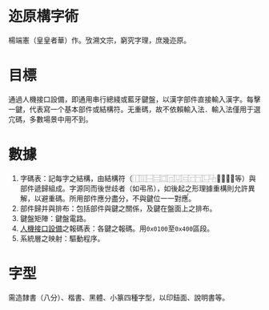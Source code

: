 # 迩原構字術
  楊端憲（皇皇者華）作。攷溯文宗，窮究字理，庶幾迩原。

# 目標
通過人機接口設備，即通用串行總綫或藍牙鍵盤，以漢字部件直接輸入漢字。每擊一鍵，代表寫一个基本部件或結構符。无重碼，故不依賴輸入法．輸入法僅用于選宂碼，多數場景中用不到。

# 數據
1. 字碼表：記每字之結構，由結構符（⿰⿲⿱⿳⿴⿵⿶⿷⿸⿹⿺⿻⿼⿽⿾⿿等）與部件遞歸組成。字源同而後世歧者（如弔吊），如後起之形理據重構則允許異解，以避重碼。所用部件應分盡分，不與鍵位一一對應〬。
2. 部件歸并與排布：包括部件與鍵之關係，及鍵在盤面上之排布。
3. 鍵盤矩陣：鍵盤電路。
4. [人機接口設備](https://www.usb.org/hid)之報碼表：各鍵之報碼。用`0x0100`至`0x400`區段。
5. 系統層之映射：驅動程序。

# 字型
需造隸書（八分）、楷書、黑體、小篆四種字型，以印鈕面、說明書等。
